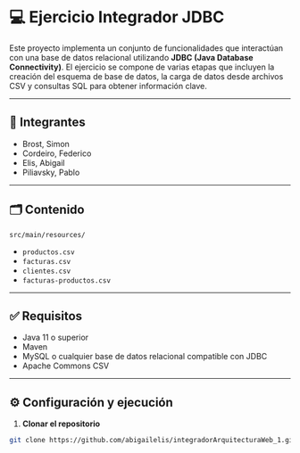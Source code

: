 # 💻 Ejercicio Integrador JDBC

Este proyecto implementa un conjunto de funcionalidades que interactúan con una base de datos relacional utilizando **JDBC (Java Database Connectivity)**. El ejercicio se compone de varias etapas que incluyen la creación del esquema de base de datos, la carga de datos desde archivos CSV y consultas SQL para obtener información clave.

---

## 👥 Integrantes

- Brost, Simon
- Cordeiro, Federico
- Elis, Abigail
- Piliavsky, Pablo

---

## 🗂️ Contenido

`src/main/resources/`
  * `productos.csv`
  * `facturas.csv`
  * `clientes.csv`
  * `facturas-productos.csv`

---

## ✅ Requisitos

- Java 11 o superior
- Maven
- MySQL o cualquier base de datos relacional compatible con JDBC
- Apache Commons CSV

---

## ⚙️ Configuración y ejecución

1. **Clonar el repositorio**

```bash
git clone https://github.com/abigailelis/integradorArquitecturaWeb_1.git
```
